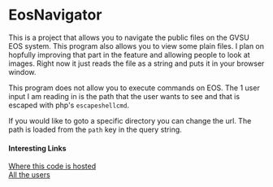 # EosNavigator
This is a project that allows you to navigate the public files on the GVSU EOS system. This program also allows you to view some plain files.
I plan on hopfully improving that part in the feature and allowing people to look at images. Right now it just reads the file as a string and puts
it in your browser window.

This program does not allow you to execute commands on EOS. The 1 user input I am reading in is the path that the user wants to see and that is
escaped with php's ```escapeshellcmd```.

If you would like to goto a specific directory you can change the url. The path is loaded from the ```path``` key in the query string.

#### Interesting Links

[Where this code is hosted](https://cis.gvsu.edu/~strohscd/EosNav.php?path=/home/strohscd/public_html)  
[All the users](https://cis.gvsu.edu/~strohscd/EosNav.php?path=/home)  

